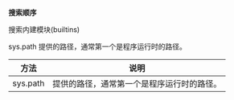 **搜索顺序**

搜索内建模块(builtins)

sys.path 提供的路径，通常第一个是程序运行时的路径。

| 方法 | 说明 |
| :---: | :---: |
| sys.path | 提供的路径，通常第一个是程序运行时的路径。|



